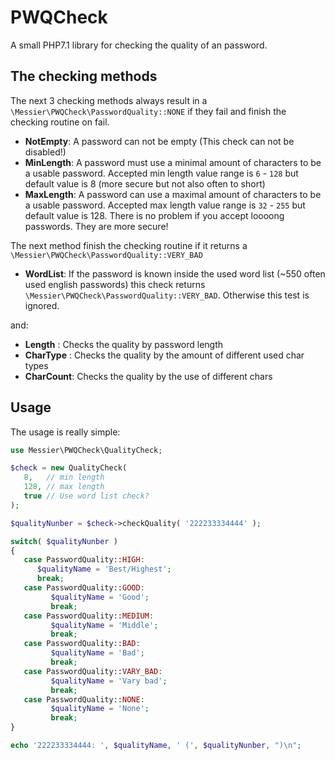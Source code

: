 # PWQCheck

A small PHP7.1 library for checking the quality of an password.

## The checking methods

The next 3 checking methods always result in a `\Messier\PWQCheck\PasswordQuality::NONE` if they fail and
finish the checking routine on fail.

* **NotEmpty**:     A password can not be empty (This check can not be disabled!)
* **MinLength**:    A password must use a minimal amount of characters to be a usable password. Accepted min length
                    value range is `6` - `128` but default value is 8 (more secure but not also often to short)
* **MaxLength**:    A password can use a maximal amount of characters to be a usable password. Accepted max length value
                    range is `32` - `255` but default value is 128. There is no problem if you accept loooong passwords.
                    They are more secure!

The next method finish the checking routine if it returns a `\Messier\PWQCheck\PasswordQuality::VERY_BAD`

* **WordList**:     If the password is known inside the used word list (~550 often used english passwords) this check
                    returns  `\Messier\PWQCheck\PasswordQuality::VERY_BAD`. Otherwise this test is ignored.

and:

* **Length**   :    Checks the quality by password length
* **CharType** :    Checks the quality by the amount of different used char types
* **CharCount**:    Checks the quality by the use of different chars

## Usage

The usage is really simple:

```php
use Messier\PWQCheck\QualityCheck;

$check = new QualityCheck(
   8,   // min length
   128, // max length
   true // Use word list check?
);

$qualityNunber = $check->checkQuality( '222233334444' );

switch( $qualityNunber )
{
   case PasswordQuality::HIGH:
      $qualityName = 'Best/Highest';
      break;
   case PasswordQuality::GOOD:
         $qualityName = 'Good';
         break;
   case PasswordQuality::MEDIUM:
         $qualityName = 'Middle';
         break;
   case PasswordQuality::BAD:
         $qualityName = 'Bad';
         break;
   case PasswordQuality::VARY_BAD:
         $qualityName = 'Vary bad';
         break;
   case PasswordQuality::NONE:
         $qualityName = 'None';
         break;
}

echo '222233334444: ', $qualityName, ' (', $qualityNunber, ")\n";
```
